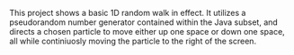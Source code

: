 This project shows a basic 1D random walk in effect. It utilizes a pseudorandom number generator contained within the Java subset, and directs a chosen particle to move either up one space or down one space, all while continiuosly moving the particle to the right of the screen. 
